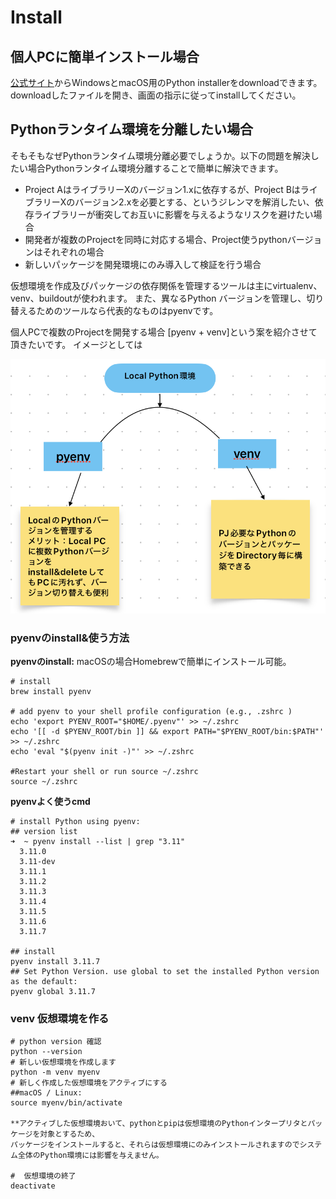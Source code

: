 # Install

## 個人PCに簡単インストール場合

[公式サイト](https://www.python.org)からWindowsとmacOS用のPython installerをdownloadできます。downloadしたファイルを開き、画面の指示に従ってinstallしてください。

## Pythonランタイム環境を分離したい場合

そもそもなぜPythonランタイム環境分離必要でしょうか。以下の問題を解決したい場合Pythonランタイム環境分離することで簡単に解決できます。

* Project AはライブラリーXのバージョン1.xに依存するが、Project BはライブラリーXのバージョン2.xを必要とする、というジレンマを解消したい、依存ライブラリーが衝突してお互いに影響を与えるようなリスクを避けたい場合
* 開発者が複数のProjectを同時に対応する場合、Project使うpythonバージョンはそれぞれの場合
* 新しいパッケージを開発環境にのみ導入して検証を行う場合

仮想環境を作成及びパッケージの依存関係を管理するツールは主にvirtualenv、venv、buildoutが使われます。
また、異なるPython バージョンを管理し、切り替えるためのツールなら代表的なものはpyenvです。

個人PCで複数のProjectを開発する場合 [pyenv + venv]という案を紹介させて頂きたいです。
イメージとしては

![pyenv+venv](./images/pyenv-venv.png)


### pyenvのinstall&使う方法
**pyenvのinstall:** macOSの場合Homebrewで簡単にインストール可能。

```
# install
brew install pyenv

# add pyenv to your shell profile configuration (e.g., .zshrc )
echo 'export PYENV_ROOT="$HOME/.pyenv"' >> ~/.zshrc
echo '[[ -d $PYENV_ROOT/bin ]] && export PATH="$PYENV_ROOT/bin:$PATH"' >> ~/.zshrc
echo 'eval "$(pyenv init -)"' >> ~/.zshrc

#Restart your shell or run source ~/.zshrc 
source ~/.zshrc 
```
**pyenvよく使うcmd**

```
# install Python using pyenv:
## version list
➜  ~ pyenv install --list | grep "3.11"
  3.11.0
  3.11-dev
  3.11.1
  3.11.2
  3.11.3
  3.11.4
  3.11.5
  3.11.6
  3.11.7

## install 
pyenv install 3.11.7
## Set Python Version. use global to set the installed Python version as the default:
pyenv global 3.11.7
```

### venv 仮想環境を作る

```
# python version 確認
python --version 
# 新しい仮想環境を作成します
python -m venv myenv
# 新しく作成した仮想環境をアクティブにする
##macOS / Linux:
source myenv/bin/activate

**アクティブした仮想環境おいて、pythonとpipは仮想環境のPythonインタープリタとパッケージを対象とするため、
パッケージをインストールすると、それらは仮想環境にのみインストールされますのでシステム全体のPython環境には影響を与えません。

#  仮想環境の終了
deactivate
````
